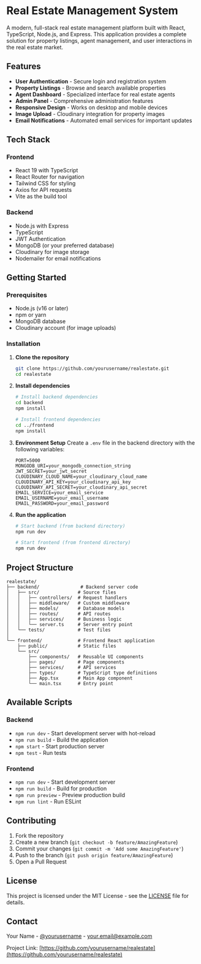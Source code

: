 # Real Estate Management System

A modern, full-stack real estate management platform built with React, TypeScript, Node.js, and Express. This application provides a complete solution for property listings, agent management, and user interactions in the real estate market.

## Features

- **User Authentication** - Secure login and registration system
- **Property Listings** - Browse and search available properties
- **Agent Dashboard** - Specialized interface for real estate agents
- **Admin Panel** - Comprehensive administration features
- **Responsive Design** - Works on desktop and mobile devices
- **Image Upload** - Cloudinary integration for property images
- **Email Notifications** - Automated email services for important updates

## Tech Stack

### Frontend
- React 19 with TypeScript
- React Router for navigation
- Tailwind CSS for styling
- Axios for API requests
- Vite as the build tool

### Backend
- Node.js with Express
- TypeScript
- JWT Authentication
- MongoDB (or your preferred database)
- Cloudinary for image storage
- Nodemailer for email notifications

## Getting Started

### Prerequisites

- Node.js (v16 or later)
- npm or yarn
- MongoDB database
- Cloudinary account (for image uploads)

### Installation

1. **Clone the repository**
   ```bash
   git clone https://github.com/yourusername/realestate.git
   cd realestate
   ```

2. **Install dependencies**
   ```bash
   # Install backend dependencies
   cd backend
   npm install
   
   # Install frontend dependencies
   cd ../frontend
   npm install
   ```

3. **Environment Setup**
   Create a `.env` file in the backend directory with the following variables:
   ```
   PORT=5000
   MONGODB_URI=your_mongodb_connection_string
   JWT_SECRET=your_jwt_secret
   CLOUDINARY_CLOUD_NAME=your_cloudinary_cloud_name
   CLOUDINARY_API_KEY=your_cloudinary_api_key
   CLOUDINARY_API_SECRET=your_cloudinary_api_secret
   EMAIL_SERVICE=your_email_service
   EMAIL_USERNAME=your_email_username
   EMAIL_PASSWORD=your_email_password
   ```

4. **Run the application**
   ```bash
   # Start backend (from backend directory)
   npm run dev
   
   # Start frontend (from frontend directory)
   npm run dev
   ```

## Project Structure

```
realestate/
├── backend/               # Backend server code
│   ├── src/              # Source files
│   │   ├── controllers/  # Request handlers
│   │   ├── middleware/   # Custom middleware
│   │   ├── models/       # Database models
│   │   ├── routes/       # API routes
│   │   ├── services/     # Business logic
│   │   └── server.ts     # Server entry point
│   └── tests/            # Test files
│
└── frontend/             # Frontend React application
    ├── public/           # Static files
    └── src/
        ├── components/   # Reusable UI components
        ├── pages/        # Page components
        ├── services/     # API services
        ├── types/        # TypeScript type definitions
        ├── App.tsx       # Main App component
        └── main.tsx      # Entry point
```

## Available Scripts

### Backend
- `npm run dev` - Start development server with hot-reload
- `npm run build` - Build the application
- `npm start` - Start production server
- `npm test` - Run tests

### Frontend
- `npm run dev` - Start development server
- `npm run build` - Build for production
- `npm run preview` - Preview production build
- `npm run lint` - Run ESLint

## Contributing

1. Fork the repository
2. Create a new branch (`git checkout -b feature/AmazingFeature`)
3. Commit your changes (`git commit -m 'Add some AmazingFeature'`)
4. Push to the branch (`git push origin feature/AmazingFeature`)
5. Open a Pull Request

## License

This project is licensed under the MIT License - see the [LICENSE](LICENSE) file for details.

## Contact

Your Name - [@yourusername](https://twitter.com/yourusername) - your.email@example.com

Project Link: [https://github.com/yourusername/realestate](https://github.com/yourusername/realestate)
